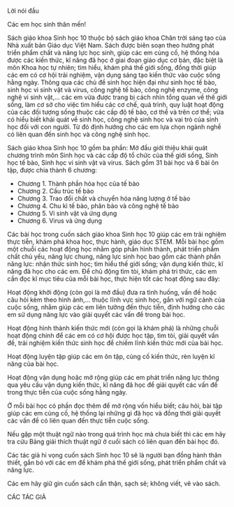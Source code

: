 Lời nói đầu

Các em học sinh thân mến!

Sách giáo khoa Sinh học 10 thuộc bộ sách giáo khoa Chân trời sáng tạo của Nhà xuất bản Giáo dục Việt Nam. Sách được biên soạn theo hướng phát triển phẩm chất và năng lực học sinh, giúp các em củng cố, hệ thống hóa được các kiến thức, kĩ năng đã học ở giai đoạn giáo dục cơ bản, đặc biệt là môn Khoa học tự nhiên; tìm hiểu, khám phá thế giới sống, đồng thời giúp các em có cơ hội trải nghiệm, vận dụng sáng tạo kiến thức vào cuộc sống hằng ngày. Thông qua các chủ đề sinh học hiện đại như sinh học tế bào, sinh học vi sinh vật và virus, công nghệ tế bào, công nghệ enzyme, công nghệ vi sinh vật,... các em vừa được trang bị cách nhìn tổng quan về thế giới sống, làm cơ sở cho việc tìm hiểu các cơ chế, quá trình, quy luật hoạt động của các đối tượng sống thuộc các cấp độ tế bào, cơ thể và trên cơ thể; vừa có hiểu biết khái quát về sinh học, công nghệ sinh học và vai trò của sinh học đối với con người. Từ đó định hướng cho các em lựa chọn ngành nghề có liên quan đến sinh học và công nghệ sinh học.

Sách giáo khoa Sinh học 10 gồm ba phần: Mở đầu giới thiệu khái quát chương trình môn Sinh học và các cấp độ tổ chức của thế giới sống, Sinh học tế bào, Sinh học vi sinh vật và virus. Sách gồm 31 bài học và 6 bài ôn tập, được chia thành 6 chương:

- Chương 1. Thành phần hóa học của tế bào
- Chương 2. Cấu trúc tế bào
- Chương 3. Trao đổi chất và chuyển hóa năng lượng ở tế bào
- Chương 4. Chu kì tế bào, phân bào và công nghệ tế bào
- Chương 5. Vi sinh vật và ứng dụng
- Chương 6. Virus và ứng dụng

Các bài học trong cuốn sách giáo khoa Sinh học 10 giúp các em trải nghiệm thực tiễn, khám phá khoa học, thực hành, giáo dục STEM. Mỗi bài học gồm một chuỗi các hoạt động học nhằm góp phần hình thành, phát triển phẩm chất chủ yếu, năng lực chung, năng lực sinh học bao gồm các thành phần năng lực: nhận thức sinh học; tìm hiểu thế giới sống; vận dụng kiến thức, kĩ năng đã học cho các em. Để chủ động tìm tòi, khám phá tri thức, các em cần đọc kĩ mục tiêu của mỗi bài học, thực hiện tốt các hoạt động sau đây:

Hoạt động khởi động (còn gọi là mở đầu) đưa ra tình huống, vấn đề hoặc câu hỏi kèm theo hình ảnh,... thuộc lĩnh vực sinh học, gắn với ngữ cảnh của cuộc sống, nhằm giúp các em liên tưởng đến thực tiễn, định hướng cho các em sử dụng năng lực vào giải quyết các vấn đề trong bài học.

Hoạt động hình thành kiến thức mới (còn gọi là khám phá) là những chuỗi hoạt động chính để các em có cơ hội được học tập, tìm tòi, giải quyết vấn đề, trải nghiệm kiến thức sinh học để chiếm lĩnh kiến thức mới của bài học.

Hoạt động luyện tập giúp các em ôn tập, củng cố kiến thức, rèn luyện kĩ năng của bài học.

Hoạt động vận dụng hoặc mở rộng giúp các em phát triển năng lực thông qua yêu cầu vận dụng kiến thức, kĩ năng đã học để giải quyết các vấn đề trong thực tiễn của cuộc sống hằng ngày.

Ở mỗi bài học có phần đọc thêm để mở rộng vốn hiểu biết; câu hỏi, bài tập giúp các em củng cố, hệ thống lại những gì đã học và đồng thời giải quyết các vấn đề có liên quan đến thực tiễn cuộc sống.

Nếu gặp một thuật ngữ nào trong quá trình học mà chưa biết thì các em hãy tra cứu Bảng giải thích thuật ngữ ở cuối sách có liên quan đến bài học đó.

Các tác giả hi vọng cuốn sách Sinh học 10 sẽ là người bạn đồng hành thân thiết, gắn bó với các em để khám phá thế giới sống, phát triển phẩm chất và năng lực.

Các em hãy giữ gìn cuốn sách cẩn thận, sạch sẽ; không viết, vẽ vào sách.

CÁC TÁC GIẢ